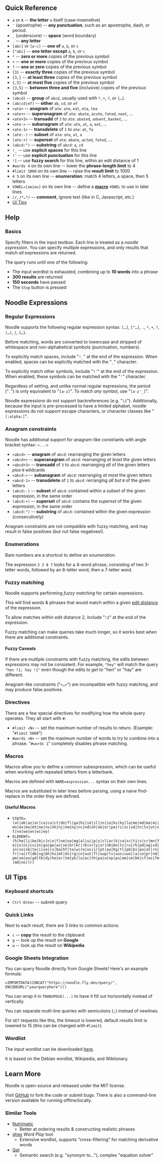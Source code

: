 <!-- generated from `pandoc noodle_help.md` -->
## Quick Reference

- `a` or `A`  -- **the letter** `a` itself (case-insensitive)
- `'` (apostrophe) -- **any punctuation**, such as an apostrophe, dash, or period.
- `_` (underscore) -- **space** (word boundary)
- `.` -- **any letter**
- `[abc]` or `[a-c]` -- **one of** `a`, `b`, or `c`
- `[^abc]` -- **one letter except** `a`, `b`, or `c`
- `*`  -- **zero or more** copies of the previous symbol
- `+`  -- **one or more** copies of the previous symbol
- `?`  -- **one or zero** copies of the previous symbol
- `{3}`  -- **exactly three** copies of the previous symbol
- `{3,}`  -- **at least three** copies of the previous symbol
- `{,5}`  -- **at most five** copies of the previous symbol
- `{3,5}`  -- **between three and five** (inclusive) copies of the previous symbol
- `(abcd)` -- **group** of `abcd`, usually used with `*`, `+`, `?`, or `{…}`.
- `(ab|cd|ef)` -- **either** `ab`, `cd`, or `ef`
- `<ate>` -- **anagram** of `ate`: `ate`, `eat`, `eta`, `tea`
- `<ate+>` -- **superanagram** of `ate`: `abate`, `acute`, `fated`, `neat`, …
- `<ate+3>` -- **transadd** of `3` to `ate`: `abated`, `advent`, `basket`, …
- `<ate->` -- **subanagram** of `ate`: `ate`, `at`, `a`, `eat`, …
- `<ate-1>` -- **transdelete** of `1` to `ate`: `at`, `Ta`
- `(ate:-)` -- **subset** of `ate`: `ate`, `at`, `a`
- `(ate:+)` -- **superset** of `ate`: `abate`, `acted`, `fated`, …
- `(abcd:^)` -- **substring** of `abcd`: `a`, `cd`
- `!_` -- use **explicit spaces** for this line
- `!'` -- use **explicit punctuation** for this line
- `!1` -- use **fuzzy search** for this line, within an edit distance of 1
- `#words 4` on its own line -- lower the **phrase-length limit** to 4
- `#limit 1000` on its own line -- raise the **result limit** to 1000
- `4 5` on its own line -- **enumeration**: match 4 letters, a space, then 5 letters
- `VOWEL=[aeiou]` on its own line -- define a [**macro**](#macros) `VOWEL` to use in later lines
- `//`, `/*…*/` -- **comment**, ignore text (like in C, Javascript, etc.)
- [UI Tips](#ui-tips)

## Help

### Basics

Specify filters in the input textbox.
Each line is treated as a *noodle expression*.
You can specify multiple expressions, and only results that match *all* expressions are returned.

The query runs until one of the following:

- The input wordlist is exhausted, combining up to **10 words** into a phrase
- **300 results** are returned
- **150 seconds** have passed
- The `Stop` button is pressed

## Noodle Expressions

### Regular Expressions

Noodle supports the following regular expression syntax: `[…]`, `[^…]`, `.`, `*`, `+`, `?`, `(…)`, `|`, `{…}`.

Before matching, words are converted to lowercase and stripped of whitespace and non-alphabetical symbols (punctuation, numbers).

To explicitly match spaces, include "`!_`" at the end of the expression. When enabled, spaces can be explicitly matched with the "`_`" character.

To explicitly match other symbols, include "`!'`" at the end of the expression. When enabled, these symbols can be matched with the "`'`" character.

Regardless of setting, and unlike normal regular expressions, the period ("`.`") is only equivalent to "`[a-z]`". To match *any* symbol, use "`[a-z'_]`".

Noodle expressions do not support backreferences (e.g. "`\1`").
Additionally, because the input is pre-processed to have a limited alphabet, noodle expressions do not support escape characters, or character classes like "`[:alpha:]`".

### Anagram constraints

Noodle has additional support for anagram-like constriants with angle bracket syntax: `<...>`

- `<abcd>` -- **anagram** of `abcd`: rearranging the given letters
- `<abcd+>` -- **superanagram** of `abcd`: rearranging *at least* the given letters
- `<abcd+3>` -- **transadd** of `3` to `abcd`: rearranging *all* of the given letters *plus* `N` wildcards
- `<abcd->` -- **subanagram** of `abcd`: rearranging *at most* the given letters
- `<abcd-1>` -- **transdelete** of `1` to `abcd`: rerranging *all but `N`* of the given letters
- `(abcd:-)` -- **subset** of `abcd`: contained within a *subset* of the given expression, in the same order
- `(abcd:+)` -- **superset** of `abcd`: contains the *superset* of the given expression, in the same order
- `(abcd:^)` -- **substring** of `abcd`: contained within the given expression (consecutively)

Anagram constraints are not compatible with fuzzy matching, and may result in false positives (but not false negatives!).

### Enumerations

Bare numbers are a shortcut to define an *enumeration*. 

The expression `3 3 8 7` looks for a 4-word phrase, consisting of two 3-letter words, followed by an 8-letter word, then a 7-letter word.

### Fuzzy matching

Noodle supports performing *fuzzy matching* for certain expressions.

This will find words & phrases that would match within a given [edit distance](https://en.wikipedia.org/wiki/Levenshtein_distance) of the expression.

To allow matches within edit distance 2, include "`!2`" at the end of the expression.

Fuzzy matching can make queries take much longer, so it works best when there are additional constraints.

#### Fuzzy Caveats

If there are multiple constraints with fuzzy matching, the edits between expressions may not be consistent. For example, `"hey"` will match the query `"hen !1; hay !1"` even though the edits *to get to* "hen" or "hay" are different.

Anagram-like constraints ("`<…>`") are incompatible with fuzzy matching, and may produce false positives.

### Directives

There are a few special directives for modifying how the whole query operates.
They all start with `#`:

- `#limit <N>` -- set the maximum number of results to return. (Example: "`#limit 5000`")
- `#words <N>` -- set the maximum number of words to try to combine into a phrase. "`#words 1`" completely disables phrase matching.

<!--
- `#list <default|small|...>` -- set the input wordlist to use (equivalent to the dropdown)
- `#quiet` -- do not print header/progress information.
-->

### Macros

Macros allow you to define a common subexpression, which can be useful when working with repeated letters from a letterbank.

Macros are defined with `NAME=expression...` syntax on their own lines.

Macros are substituted in later lines before parsing, using a naive find-replace in the order they are defined.

#### Useful Macros

- `STATE=(al|ak|az|ar|ca|co|ct|de|fl|ga|hi|id|il|in|ia|ks|ky|la|me|md|ma|mi|mn|ms|mo|mt|ne|nv|nh|nj|nm|ny|nc|nd|oh|ok|or|pa|ri|sc|sd|tn|tx|ut|vt|va|wa|wv|wi|wy)`
- `ELEMENT=(h|he|li|be|b|c|n|o|f|ne|na|mg|al|si|p|s|cl|ar|k|ca|sc|ti|v|cr|mn|fe|co|ni|cu|zn|ga|ge|as|se|br|kr|rb|sr|y|zr|nb|mo|tc|ru|rh|pd|ag|cd|in|sn|sb|te|i|xe|cs|ba|hf|ta|w|re|os|ir|pt|au|hg|tl|pb|bi|po|at|rn|fr|ra|rf|db|sg|bh|hs|mt|ds|rg|cn|uut|fl|uup|lv|uus|uuo|la|ce|pr|nd|pm|sm|eu|gd|tb|dy|ho|er|tm|yb|lu|ac|th|pa|u|np|pu|am|cm|bk|cf|es|fm|md|no|lr)`


## UI Tips

### Keyboard shortcuts

- `Ctrl-Enter` -- submit query

### Quick Links

Next to each result, there are 3 links to common actions:

- `c` -- **copy** the result to the clipboard
- `g` -- look up the result on **Google**
- `w` -- look up the result on **Wikipedia**

### Google Sheets Integration

You can query Noodle directly from Google Sheets! Here's an example formula:

```
=IMPORTDATA(CONCAT("https://noodle.fly.dev/query/", ENCODEURL("yourqueryhere")))
```

You can wrap it in `TRANSPOSE(...)` to have it fill out horizontally instead of vertically.

You can separate mutli-line queries with semicolons (`;`) instead of newlines.

For `GET` requests like this, the timeout is lowered, default results limit is lowered to 15 (this can be changed with `#limit`).

### Wordlist

The input wordlist can be downloaded [here](/wordlist).

It is based on the Debian wordlist, Wikipedia, and Wiktionary.

## Learn More

Noodle is open-source and released under the MIT license.

Visit [GitHub](https://github.com/zbanks/noodle) to fork the code or submit bugs. There is also a command-line version available for running offline/locally.

### Similar Tools

- [Nutrimatic](https://nutrimatic.org/)
    - Better at ordering results & constructing realistic phrases
- [qhex](https://tools.qhex.org/) *Word Play* tool
    - Extensive wordlist, supports "cross-filtering" for matching derivative words
- [Qat](https://www.quinapalus.com/qat.html)
    - Semantic search (e.g. "synonym to..."), complex "equation solver"

<!-- end help -->
